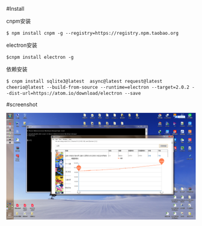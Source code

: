 
#Install

cnpm安装

	$ npm install cnpm -g --registry=https://registry.npm.taobao.org
	
electron安装

	$cnpm install electron -g	
	
依赖安装

	$ cnpm install sqlite3@latest  async@latest request@latest cheerio@latest --build-from-source --runtime=electron --target=2.0.2 --dist-url=https://atom.io/download/electron --save

#screenshot

![screenshot](/screenshot/1.jpg)